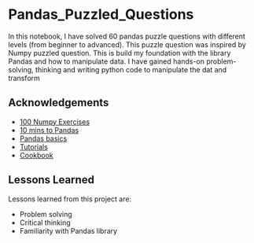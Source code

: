 
# Pandas_Puzzled_Questions

In this notebook, I have solved 60 pandas puzzle questions with different levels (from beginner to advanced). This puzzle question was inspired by Numpy puzzled question. This is build my foundation with the library Pandas and how to manipulate data. I have gained hands-on problem-solving, thinking and writing python code to manipulate the dat and transform


## Acknowledgements

 - [100 Numpy Exercises](https://github.com/rougier/numpy-100)
 - [10 mins to Pandas](https://pandas.pydata.org/pandas-docs/stable/user_guide/10min.html)
 - [Pandas basics](https://pandas.pydata.org/pandas-docs/stable/user_guide/basics.html)
 - [Tutorials](https://pandas.pydata.org/pandas-docs/stable/getting_started/tutorials.html)
  - [Cookbook](https://pandas.pydata.org/pandas-docs/stable/user_guide/cookbook.html)


## Lessons Learned

Lessons learned from this project are:

- Problem solving
- Critical thinking
- Familiarity with Pandas library

